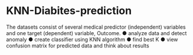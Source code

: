 # KNN-Diabites-prediction

The datasets consist of several medical predictor (independent) variables and one target
(dependent) variable, Outcome.
● analyze data and detect anomaly
● create classifier using KNN algorithm
● find best K 
● view confusion matrix for predicted data and think about results

